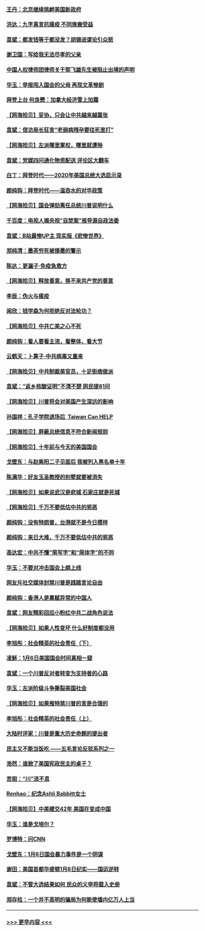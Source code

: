 #### [王丹：北京继续挑衅美国新政府](../pages/nsc993/n12722456.md?t=01312101) 
#### [洪达：九字真言抗瘟疫 不同族裔受益](../pages/nsc993/n12722448.md?t=01312101) 
#### [袁斌：都发钱等于都没发？胡锡进谬论引众怒](../pages/nsc993/n12722393.md?t=01312101) 
#### [谢卫国：写给我无法尽孝的父亲](../pages/nsc993/n12720325.md?t=01312101) 
#### [中国人权律师团律师关于郭飞雄先生被阻止出境的声明](../pages/nsc993/n12720203.md?t=01312101) 
#### [华玉：举报闯入国会的父母 再现文革惨剧](../pages/nsc993/n12719070.md?t=01312101) 
#### [拜登上台 何良懋：加拿大经济雪上加霜](../pages/nsc993/n12718943.md?t=01312101) 
#### [【网海拾贝】妥协，只会让中共越来越嚣张](../pages/nsc993/n12717392.md?t=01312101) 
#### [袁斌：信访局长狂言“老弱病残孕要往死里打”](../pages/nsc993/n12717343.md?t=01312101) 
#### [【网海拾贝】左派哪里掌权，哪里就遭殃](../pages/nsc993/n12715009.md?t=01312101) 
#### [袁斌：党媒四问通化物资配送 评论区大翻车](../pages/nsc993/n12714950.md?t=01312101) 
#### [白丁：拜登时代——2020年美国总统大选启示录](../pages/nsc993/n12714920.md?t=01312101) 
#### [颜纯钩：拜登时代——温吞水的对华政策](../pages/nsc993/n12713245.md?t=01312101) 
#### [【网海拾贝】国会弹劾离任总统川普说明什么](../pages/nsc993/n12712816.md?t=01312101) 
#### [千百度：电视人揭央视“自焚案”报导源自政法委](../pages/nsc993/n12709760.md?t=01312101) 
#### [袁斌：B站最惨UP主 现实版《悲惨世界》](../pages/nsc993/n12709686.md?t=01312101) 
#### [郑纯清：墨茶穷死被搽墨的警示](../pages/nsc993/n12709262.md?t=01312101) 
#### [陈达：更漏子·免疫急救方](../pages/nsc993/n12709244.md?t=01312101) 
#### [【网海拾贝】释放善意，换不来共产党的善意](../pages/nsc993/n12708361.md?t=01312101) 
#### [李辰：伪火与瘟疫](../pages/nsc993/n12707981.md?t=01312101) 
#### [闻欣：钱学森为何拒绝反对法轮功？](../pages/nsc993/n12707407.md?t=01312101) 
#### [【网海拾贝】中共亡美之心不死](../pages/nsc993/n12707621.md?t=01312101) 
#### [颜纯钩：看人要看主流，看整体，看大节](../pages/nsc993/n12707536.md?t=01312101) 
#### [云鹤天：卜算子‧中共病毒又重来](../pages/nsc993/n12707408.md?t=01312101) 
#### [【网海拾贝】中共制裁美官员，十足街痞做派](../pages/nsc993/n12705115.md?t=01312101) 
#### [袁斌：“返乡核酸证明”不清不楚 网民提81问](../pages/nsc993/n12704982.md?t=01312101) 
#### [【网海拾贝】川普将会对美国产生深远的影响](../pages/nsc993/n12703045.md?t=01312101) 
#### [孙国祥：孔子学院退场后  Taiwan Can HELP](../pages/nsc993/n12702430.md?t=01312101) 
#### [【网海拾贝】屏蔽总统信息不符合新闻规则](../pages/nsc993/n12699998.md?t=01312101) 
#### [【网海拾贝】十年前与今天的美国国会](../pages/nsc993/n12696993.md?t=01312101) 
#### [戈壁东：与赵紫阳二子见面后 我被列入黑名单十年](../pages/nsc993/n12696215.md?t=01312101) 
#### [陈满华：好友玉圣教授的别墅就要被消失](../pages/nsc993/n12695411.md?t=01312101) 
#### [【网海拾贝】如果说武汉是悲城 石家庄就是死城](../pages/nsc993/n12694589.md?t=01312101) 
#### [【网海拾贝】千万不要低估中共的邪恶](../pages/nsc993/n12692771.md?t=01312101) 
#### [颜纯钩：没有特朗普，台港就不是今日模样](../pages/nsc993/n12692678.md?t=01312101) 
#### [颜纯钩：来日大难，千万不要低估中共的邪恶](../pages/nsc993/n12692080.md?t=01312101) 
#### [高达宏：中共不懂“简写字”和“简体字”的不同](../pages/nsc993/n12692068.md?t=01312101) 
#### [华玉：不要对冲击国会上纲上线](../pages/nsc993/n12689948.md?t=01312101) 
#### [网友斥社交媒体封禁川普是践踏言论自由](../pages/nsc993/n12687482.md?t=01312101) 
#### [颜纯钩：香港人是禀赋异常的中国人](../pages/nsc993/n12685142.md?t=01312101) 
#### [袁斌：网友精彩回应小粉红中共二战角色说法](../pages/nsc993/n12684994.md?t=01312101) 
#### [【网海拾贝】如果人性变坏 什么好制度都没用](../pages/nsc993/n12683000.md?t=01312101) 
#### [李旭彤：社会精英的社会责任（下）](../pages/nsc993/n12680604.md?t=01312101) 
#### [凌稣：1月6日美国国会时间真相一窥](../pages/nsc993/n12682780.md?t=01312101) 
#### [袁斌：一个川普反对者转变为支持者的心路](../pages/nsc993/n12682700.md?t=01312101) 
#### [华玉：左派阶级斗争撕裂美国社会](../pages/nsc993/n12681226.md?t=01312101) 
#### [【网海拾贝】如果推特禁川普的言是合理的](../pages/nsc993/n12681232.md?t=01312101) 
#### [李旭彤：社会精英的社会责任（上）](../pages/nsc993/n12680501.md?t=01312101) 
#### [大陆时评家：川普是重大历史命题的提出者](../pages/nsc993/n12679904.md?t=01312101) 
#### [民主又不能当饭吃 ——五毛言论反驳系列之一](../pages/nsc993/n12679877.md?t=01312101) 
#### [浩然：谁掀了美国宪政民主的桌子？](../pages/nsc993/n12679850.md?t=01312101) 
#### [苦胆：“川”流不息](../pages/nsc993/n12678388.md?t=01312101) 
#### [Renhao：纪念Ashli Babbitt女士](../pages/nsc993/n12678359.md?t=01312101) 
#### [【网海拾贝】中美建交42年 美国在变成中国](../pages/nsc993/n12678324.md?t=01312101) 
#### [华玉：谁是戈培尔？](../pages/nsc993/n12677515.md?t=01312101) 
#### [罗博特：问CNN](../pages/nsc993/n12677172.md?t=01312101) 
#### [戈壁东：1月6日国会暴力事件是一个阴谋](../pages/nsc993/n12674639.md?t=01312101) 
#### [谢田：美国首都华盛顿1月6日纪实——国运逆转](../pages/nsc993/n12673190.md?t=01312101) 
#### [袁斌：不管大选结果如何 民众的义举将载入史册](../pages/nsc993/n12672787.md?t=01312101) 
#### [郑存柱：一个并不高明的骗局为何能使墙内亿万人上当](../pages/nsc993/n12671449.md?t=01312101) 

----
#### [ >>> 更早内容 <<< ](../indexes/nsc993-earlier.md)
